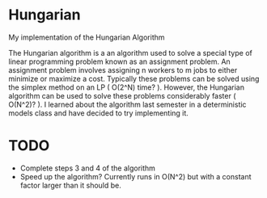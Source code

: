 # Hungarian
My implementation of the Hungarian Algorithm

The Hungarian algorithm is a an algorithm used to solve a special
type of linear programming problem known as an assignment problem.
An assignment problem involves assigning n workers to m jobs to
either minimize or maximize a cost. Typically these problems can be
solved using the simplex method on an LP ( O(2^N) time? ). However,
the Hungarian algorithm can be used to solve these problems considerably
faster ( O(N^2)? ). I learned about the algorithm last semester in a deterministic
models class and have decided to try implementing it.

# TODO
- Complete steps 3 and 4 of the algorithm
- Speed up the algorithm? Currently runs in O(N^2) but with a constant
factor larger than it should be.
